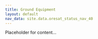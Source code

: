 ```yaml
---
title: Ground Equipment
layout: default
nav_data: site.data.oresat_status_nav_40
---
```



Placeholder for content...

